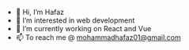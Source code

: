 - 👋 Hi, I’m Hafaz
- 👀 I’m interested in web development
- 🌱 I’m currently working on React and Vue
- 📫 To reach me @ mohammadhafaz01@gmail.com

<!---
H8055/H8055 is a ✨ special ✨ repository because its `README.md` (this file) appears on your GitHub profile.
You can click the Preview link to take a look at your changes.
--->
